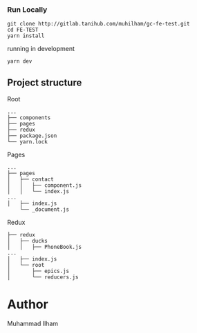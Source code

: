 ### Run Locally

    git clone http://gitlab.tanihub.com/muhilham/gc-fe-test.git
    cd FE-TEST
    yarn install

running in development

    yarn dev


## Project structure

Root

    ...
    ├── components
    ├── pages
    ├── redux
    ├── package.json
    └── yarn.lock

Pages

    ...
    ├── pages
    │   ├── contact
    │   │   ├── component.js
    │   │   └── index.js
    ...
    │   ├── index.js
        └── _document.js

Redux

    ├── redux
    │   ├── ducks
    │   │   ├── PhoneBook.js
    ...
    │   ├── index.js
    │   └── root
    │       ├── epics.js
    │       └── reducers.js


# Author
Muhammad Ilham
